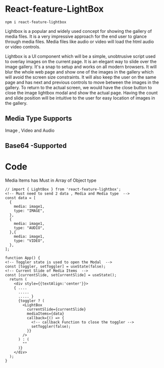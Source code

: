 # React-feature-LightBox

    npm i react-feature-lightbox

Lightbox is a popular and widely used concept for showing the gallery of media files. It is a very impressive approach for the end user to glance through media files. Media files like audio or video will load the html audio or video controls. 

Lightbox is a UI component which will be a simple, unobtrusive script used to overlay images on the current page. It is an elegant way to slide over the image gallery. It's a snap to setup and works on all modern browsers. It will blur the whole web page and show one of the images in the gallery which will avoid the screen size constraints. It will also keep the user on the same page and has next and previous controls to move between the images in the gallery. To return to the actual screen, we would have the close button to close the image lightbox modal and show the actual page. Having the count and slide position will be intuitive to the user for easy location of images in the gallery.

## Media Type Supports 
   Image , Video and Audio

## Base64 -Supported

# Code 
  Media Items has Must in Array of Object type 

    // import { LightBox } from 'react-feature-lightbox';
    <!-- Must need to send 2 data , Media and Media type  -->
    const data = [
      {
        media: image1,
        type: "IMAGE",
      },
      {
        media: image1,
        type: "AUDIO",
      },{
        media: image1,
        type: "VIDEO",
      },
    ];

    function App() {
    <!-- Toggler state is used to open the Modal  -->
    const [toggler, setToggler] = useState(false);
    <!-- Current Slide of Media Items  -->
    const [currentSlide, setCurrentSlide] = useState();
      return (
        <div style={{textAlign:'center'}}>
        { .... 
          .....
          ..... }
          {toggler ? (
            <LightBox
              currentSlide={currentSlide}
              mediaItems={data}
              callback={() => {
                <!-- callback Function to close the toggler -->
                setToggler(false);
              }}
            />
          ) : (
            ""
          )}
        </div>
      );
    }